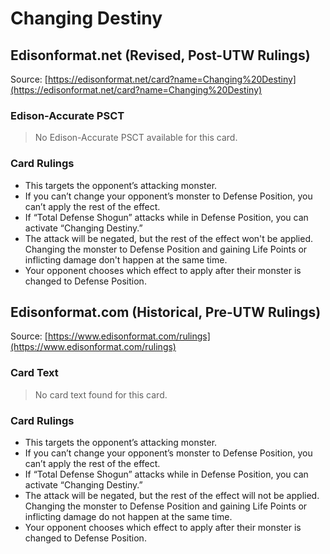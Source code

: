 # Changing Destiny

## Edisonformat.net (Revised, Post-UTW Rulings)

Source: [https://edisonformat.net/card?name=Changing%20Destiny](https://edisonformat.net/card?name=Changing%20Destiny)

### Edison-Accurate PSCT

> No Edison-Accurate PSCT available for this card.

### Card Rulings

*   This targets the opponent’s attacking monster.
*   If you can’t change your opponent’s monster to Defense Position, you can’t apply the rest of the effect.
*   If “Total Defense Shogun” attacks while in Defense Position, you can activate “Changing Destiny.”
*   The attack will be negated, but the rest of the effect won't be applied. Changing the monster to Defense Position and gaining Life Points or inflicting damage don't happen at the same time.
*   Your opponent chooses which effect to apply after their monster is changed to Defense Position.


## Edisonformat.com (Historical, Pre-UTW Rulings)

Source: [https://www.edisonformat.com/rulings](https://www.edisonformat.com/rulings)

### Card Text

> No card text found for this card.

### Card Rulings

*   This targets the opponent’s attacking monster.
*   If you can’t change your opponent’s monster to Defense Position, you can’t apply the rest of the effect.
*   If “Total Defense Shogun” attacks while in Defense Position, you can activate “Changing Destiny.”
*   The attack will be negated, but the rest of the effect will not be applied. Changing the monster to Defense Position and gaining Life Points or inflicting damage do not happen at the same time.
*   Your opponent chooses which effect to apply after their monster is changed to Defense Position.


